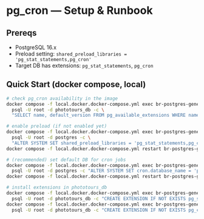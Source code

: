 # pg_cron — Setup & Runbook

## Prereqs
- PostgreSQL 16.x
- Preload setting: `shared_preload_libraries = 'pg_stat_statements,pg_cron'`
- Target DB has extensions: `pg_stat_statements`, `pg_cron`

## Quick Start (docker compose, local)
```bash
# check pg_cron availability in the image
docker compose -f local.docker.docker-compose.yml exec br-postgres-general \
  psql -U root -d phototours_db -c \
  "SELECT name, default_version FROM pg_available_extensions WHERE name='pg_cron';"

# enable preload (if not enabled yet)
docker compose -f local.docker.docker-compose.yml exec br-postgres-general \
  psql -U root -d postgres -c \
  "ALTER SYSTEM SET shared_preload_libraries = 'pg_stat_statements,pg_cron';"
docker compose -f local.docker.docker-compose.yml restart br-postgres-general

# (recommended) set default DB for cron jobs
docker compose -f local.docker.docker-compose.yml exec br-postgres-general \
  psql -U root -d postgres -c "ALTER SYSTEM SET cron.database_name = 'phototours_db';"
docker compose -f local.docker.docker-compose.yml restart br-postgres-general

# install extensions in phototours_db
docker compose -f local.docker.docker-compose.yml exec br-postgres-general \
  psql -U root -d phototours_db -c "CREATE EXTENSION IF NOT EXISTS pg_stat_statements;"
docker compose -f local.docker.docker-compose.yml exec br-postgres-general \
  psql -U root -d phototours_db -c "CREATE EXTENSION IF NOT EXISTS pg_cron;"
